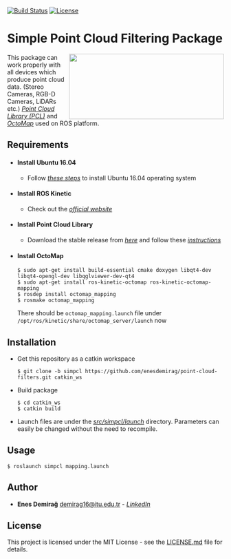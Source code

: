 [![Build Status](http://img.shields.io/travis/badges/badgerbadgerbadger.svg?style=flat-square)](https://travis-ci.org/badges/badgerbadgerbadger) [![License](http://img.shields.io/:license-mit-blue.svg?style=flat-square)](http://enesdemirag.mit-license.org)

# Simple Point Cloud Filtering Package
<img align="right" src="https://web.itu.edu.tr/demirag16/img/simpcl_logo.png" height="152" width="360">

This package can work properly with all devices which produce point cloud data. (Stereo Cameras, RGB-D Cameras, LiDARs etc.) *[Point Cloud Library (PCL)](https://github.com/PointCloudLibrary/pcl)* and *[OctoMap](https://github.com/OctoMap/octomap_mapping)* used on ROS platform.

## Requirements

* #### Install Ubuntu 16.04
    * Follow *[these steps](https://tutorials.ubuntu.com/tutorial/tutorial-install-ubuntu-desktop)* to install Ubuntu 16.04 operating system

* #### Install ROS Kinetic
    * Check out the *[official website](http://wiki.ros.org/kinetic/Installation)*

* #### Install Point Cloud Library
    * Download the stable release from *[here](https://github.com/PointCloudLibrary/pcl/releases)* and follow these *[instructions](http://www.pointclouds.org/documentation/tutorials/compiling_pcl_posix.php)*

* #### Install OctoMap
    ```
    $ sudo apt-get install build-essential cmake doxygen libqt4-dev libqt4-opengl-dev libqglviewer-dev-qt4
    $ sudo apt-get install ros-kinetic-octomap ros-kinetic-octomap-mapping
    $ rosdep install octomap_mapping
    $ rosmake octomap_mapping
    ```

    There should be ```octomap_mapping.launch``` file under ```/opt/ros/kinetic/share/octomap_server/launch``` now

## Installation

* Get this repository as a catkin workspace
    ```
    $ git clone -b simpcl https://github.com/enesdemirag/point-cloud-filters.git catkin_ws
    ```

* Build package
    ```
    $ cd catkin_ws
    $ catkin build
    ```

* Launch files are under the *[src/simpcl/launch](https://github.com/enesdemirag/zed_filtering/tree/master/src/filters/launch)* directory. Parameters can easily be changed without the need to recompile.

## Usage

```
$ roslaunch simpcl mapping.launch
```

## Author

* **Enes Demirağ** <demirag16@itu.edu.tr> - *[LinkedIn](https://www.linkedin.com/in/enesdemirag/)*

## License

This project is licensed under the MIT License - see the [LICENSE.md](LICENSE.md) file for details.
